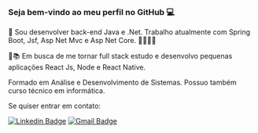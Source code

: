 ### Seja bem-vindo ao meu perfil no GitHub 💻

👨 Sou desenvolver back-end Java e .Net. Trabalho atualmente com Spring Boot, Jsf, Asp Net Mvc e Asp Net Core. 👊👊👊👊

🏃📚 Em busca de me tornar full stack estudo e desenvolvo pequenas aplicações React Js, Node e React Native. 

Formado em Análise e Desenvolvimento de Sistemas. Possuo também curso técnico em informática. 

Se quiser entrar em contato:


[![Linkedin Badge](https://img.shields.io/badge/-LinkedIn-blue?style=flat-square&logo=Linkedin&logoColor=white&link=https://br.linkedin.com/in/guilherme-miguel-da-silva-503b89157)](https://br.linkedin.com/in/guilherme-miguel-da-silva-503b89157)
[![Gmail Badge](https://img.shields.io/badge/-gui.miguel99@gmail.com-c14438?style=flat-square&logo=Gmail&logoColor=white&link=mailto:gui.miguel99@gmail.com)](mailto:gui.miguel99@gmail.com)
